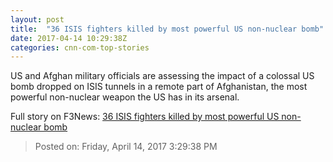 ```yaml
---
layout: post
title:  "36 ISIS fighters killed by most powerful US non-nuclear bomb"
date: 2017-04-14 10:29:38Z
categories: cnn-com-top-stories
---
```


US and Afghan military officials are assessing the impact of a colossal US bomb dropped on ISIS tunnels in a remote part of Afghanistan, the most powerful non-nuclear weapon the US has in its arsenal.


Full story on F3News: [36 ISIS fighters killed by most powerful US non-nuclear bomb](http://www.f3nws.com/n/P3R2uB)

> Posted on: Friday, April 14, 2017 3:29:38 PM
